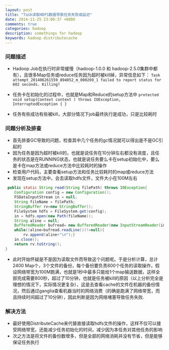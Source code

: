 ```yaml
---
layout: post
title: "Task读取HDFS数据导致任务失败或延迟"
date: 2014-11-25 23:00:37 +0800
comments: true
categories: hadoop
description: somethings for hadoop
keywords: hadoop distributecache 
---
```

### 问题描述
+ Hadoop Job在执行时非常缓慢（hadoop-1.0.0 和 hadoop-2.5.0集群中都有），且很多Map任务或reduce任务因为超时被kill掉，异常信息如下：
`Task attempt_201406261559_894052_m_000269_1 failed to report status for 602 seconds. Killing!`

+ 任务卡在初始化的过程中，也就是Map和Reduce的setup方法中
`protected void setup(Context context ) throws IOException, InterruptedException { }
`
+ 任务有些成功有些被kill，大部分情况下job最终执行是成功，只是比较耗时
<!-- more -->
### 问题分析及排查
- 首先排查GC导致的问题，检查其中几个任务的gc情况就可以得出是不是GC引起的
- 因为任务是因为超时被kill的，也就是说任务在10分钟左右都没有进度，且任务的状态是在RUNNING状态，也就是说任务要么卡在setup初始化中，要么是卡在map方法或reduce方法中比较耗时的操作
- 检查用户代码，主要查看setup方法和任务比较耗时的map或reduce方法
- 发现在setup方法中，会去读取hdfs文件，文件大小在100M左右
```java
 public static String read(String filePath) throws IOException{  
    Configuration config = new Configuration();
    FSDataInputStream in = null;
    String fileName = filePath;
    StringBuffer rv=new StringBuffer();
    FileSystem hdfs = FileSystem.get(config);
    in = hdfs.open(new Path(fileName));
    String aline = null;
    BufferedReader bufread= new BufferedReader(new InputStreamReader(in, "UTF-8"));
    while((aline=bufread.readLine())!=null){
        rv.append(aline+"\n");}
    in.close();
    return rv.toString();
}
```


- 此时开始怀疑是不是因为读取文件而导致这个问题呢。于是分析计算，总计2400 Map个，3个文件的备份，每个备份要负责800个任务的读取操作，假设网络带宽为100M跑满，也就是1秒中最多只能给1个map输送数据，这样全部完成需要800秒，超过了10分钟，也就是任务被kill的原因（以上分析完全是理想的情况下，实际情况更复杂），这是去查看cache的文件在机器的备份情况，然后通过ganglia查看机器当时的网络消费（的确是跑满了网络带宽，而且持续时间超过了10分钟），因此判断是因为网络堵塞导致任务失败.

### 解决方法
- 最好使用DistributeCache来代替直接读取hdfs文件的操作，这样不仅可以接受网络带宽，还能减少任务初始化的时间，减少因为本任务对其他任务的影响
- 次之方法是将文件的备份数增多，但是全部的网络消耗并没有节省，但是能够保证任务执行
